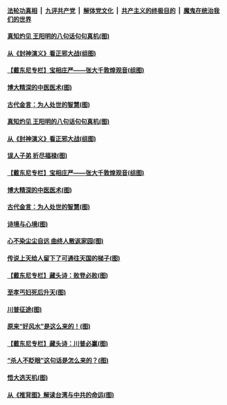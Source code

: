 

####  [法轮功真相](../../../../basic/blob/master/README.md?t=11221931) &nbsp;|&nbsp; [九评共产党](../../../../9ping.md/blob/master/README.md?t=11221931) &nbsp;|&nbsp; [解体党文化](../../../../jtdwh.md/blob/master/README.md?t=11221931)  &nbsp;|&nbsp; [共产主义的终极目的](../../../../gczydzjmd.md/blob/master/README.md?t=11221931) &nbsp;|&nbsp; [魔鬼在统治我们的世界](../../../../mgztzwmdsj.md/blob/master/README.md?t=11221931) 

#### [真知灼见 王阳明的八句话句句真机(图)](../pages/p7/953005.md?t=11221931) 


#### [从《封神演义》看正邪大战(组图)](../pages/p7/953310.md?t=11221931) 

#### [【戴东尼专栏】宝相庄严——张大千敦煌观音(组图)](../pages/p7/946705.md?t=11221931) 

#### [博大精深的中医医术(图)](../pages/p7/953053.md?t=11221931) 

#### [古代金言：为人处世的智慧(图)](../pages/p7/953075.md?t=11221931) 

#### [真知灼见 王阳明的八句话句句真机(图)](../pages/p7/953005.md?t=11221931) 


#### [从《封神演义》看正邪大战(组图)](../pages/p7/953310.md?t=11221931) 

#### [误人子弟 折尽福禄(图)](../pages/p7/952860.md?t=11221931) 

#### [【戴东尼专栏】宝相庄严——张大千敦煌观音(组图)](../pages/p7/946705.md?t=11221931) 

#### [博大精深的中医医术(图)](../pages/p7/953053.md?t=11221931) 

#### [古代金言：为人处世的智慧(图)](../pages/p7/953075.md?t=11221931) 

#### [诗境与心境(图)](../pages/p7/953003.md?t=11221931) 


#### [心不染尘尘自远 曲终人散返家园(图)](../pages/p7/951564.md?t=11221931) 

#### [传说上天给人留下了可通往天国的梯子(图)](../pages/p7/953105.md?t=11221931) 

#### [【戴东尼专栏】藏头诗：败登必败(图)](../pages/p7/952944.md?t=11221931) 

#### [至孝丐妇死后升天(图)](../pages/p7/952758.md?t=11221931) 

#### [川普征途(图)](../pages/p7/952694.md?t=11221931) 

#### [原来“好风水”是这么来的！(图)](../pages/p7/952804.md?t=11221931) 

#### [【戴东尼专栏】藏头诗：川普必赢(图)](../pages/p7/952750.md?t=11221931) 

#### [“杀人不眨眼”这句话是怎么来的？(图)](../pages/p7/952760.md?t=11221931) 

#### [悟大选天机(图)](../pages/p7/952641.md?t=11221931) 


#### [从《推背图》解读台湾与中共的命运(图)](../pages/p7/951204.md?t=11221931) 

